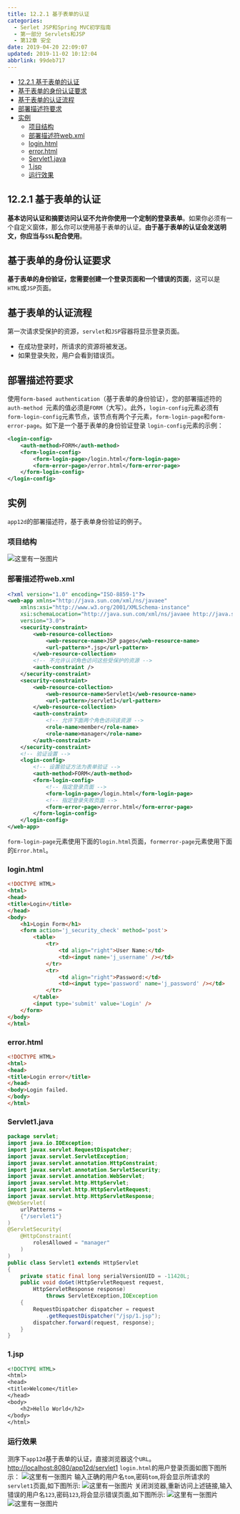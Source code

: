 ```yaml
---
title: 12.2.1 基于表单的认证
categories: 
  - Serlet JSP和Spring MVC初学指南
  - 第一部分 Servlets和JSP
  - 第12章 安全
date: 2019-04-20 22:09:07
updated: 2019-11-02 10:12:04
abbrlink: 99deb717
---
```

<div id='my_toc'>

- [12.2.1 基于表单的认证](/JavaReadingNotes/99deb717/#12-2-1-基于表单的认证)
- [基于表单的身份认证要求](/JavaReadingNotes/99deb717/#基于表单的身份认证要求)
- [基于表单的认证流程](/JavaReadingNotes/99deb717/#基于表单的认证流程)
- [部署描述符要求](/JavaReadingNotes/99deb717/#部署描述符要求)
- [实例](/JavaReadingNotes/99deb717/#实例)
    - [项目结构](/JavaReadingNotes/99deb717/#项目结构)
    - [部署描述符web.xml](/JavaReadingNotes/99deb717/#部署描述符web-xml)
    - [login.html](/JavaReadingNotes/99deb717/#login-html)
    - [error.html](/JavaReadingNotes/99deb717/#error-html)
    - [Servlet1.java](/JavaReadingNotes/99deb717/#Servlet1-java)
    - [1.jsp](/JavaReadingNotes/99deb717/#1-jsp)
    - [运行效果](/JavaReadingNotes/99deb717/#运行效果)

</div>
<!--more-->
<script>if (navigator.platform.toLowerCase() == 'win32'){document.getElementById('my_toc').style.display = 'none';}</script>

<!--end-->
## 12.2.1 基于表单的认证 ##
**基本访问认证和摘要访问认证不允许你使用一个定制的登录表单**。如果你必须有一个自定义窗体，那么你可以使用基于表单的认证。**由于基于表单的认证会发送明文，你应当与`SSL`配合使用**。
## 基于表单的身份认证要求 ##
**基于表单的身份验证，您需要创建一个登录页面和一个错误的页面**，这可以是`HTML`或`JSP`页面。
## 基于表单的认证流程 ##
第一次请求受保护的资源，`servlet`和`JSP`容器将显示登录页面。
- 在成功登录时，所请求的资源将被发送。
- 如果登录失败，用户会看到错误页。

## 部署描述符要求 ##
使用`form-based authentication`（基于表单的身份验证），您的部署描述符的`auth-method `元素的值必须是`FORM`（大写）。此外，`login-config`元素必须有`form-login-config`元素节点，该节点有两个子元素，`form-login-page`和`form-error-page`。如下是一个基于表单的身份验证登录 `login-config`元素的示例：
```xml
<login-config>
    <auth-method>FORM</auth-method>
    <form-login-config>
        <form-login-page>/login.html</form-login-page>
        <form-error-page>/error.html</form-error-page>
    </form-login-config>
</login-config>
```
## 实例 ##
 `app12d`的部署描述符，基于表单身份验证的例子。
### 项目结构 ###
![这里有一张图片](https://image-1257720033.cos.ap-shanghai.myqcloud.com/blog/readbooknote/ServlerJSPAndSpring%20MVCChuXueZhiNan/Chapter12/10.png)
### 部署描述符web.xml ###
```xml
<?xml version="1.0" encoding="ISO-8859-1"?>
<web-app xmlns="http://java.sun.com/xml/ns/javaee"
    xmlns:xsi="http://www.w3.org/2001/XMLSchema-instance"
    xsi:schemaLocation="http://java.sun.com/xml/ns/javaee http://java.sun.com/xml/ns/javaee/web-app_3_0.xsd"
    version="3.0">
    <security-constraint>
        <web-resource-collection>
            <web-resource-name>JSP pages</web-resource-name>
            <url-pattern>*.jsp</url-pattern>
        </web-resource-collection>
        <!-- 不允许认识角色访问这些受保护的资源 -->
        <auth-constraint />
    </security-constraint>
    <security-constraint>
        <web-resource-collection>
            <web-resource-name>Servlet1</web-resource-name>
            <url-pattern>/servlet1</url-pattern>
        </web-resource-collection>
        <auth-constraint>
            <!-- 允许下面两个角色访问该资源 -->
            <role-name>member</role-name>
            <role-name>manager</role-name>
        </auth-constraint>
    </security-constraint>
    <!-- 验证设置 -->
    <login-config>
        <!-- 设置验证方法为表单验证 -->
        <auth-method>FORM</auth-method>
        <form-login-config>
            <!-- 指定登录页面 -->
            <form-login-page>/login.html</form-login-page>
            <!-- 指定登录失败页面 -->
            <form-error-page>/error.html</form-error-page>
        </form-login-config>
    </login-config>
</web-app>
```
`form-login-page`元素使用下面的`login.html`页面，`formerror-page`元素使用下面的`Error.html`。
### login.html ###
```html
<!DOCTYPE HTML>
<html>
<head>
<title>Login</title>
</head>
<body>
    <h1>Login Form</h1>
    <form action='j_security_check' method='post'>
        <table>
            <tr>
                <td align="right">User Name:</td>
                <td><input name='j_username' /></td>
            </tr>
            <tr>
                <td align="right">Password:</td>
                <td><input type='password' name='j_password' /></td>
            </tr>
        </table>
        <input type='submit' value='Login' />
    </form>
</body>
</html>
```
### error.html ###
```html
<!DOCTYPE HTML>
<html>
<head>
<title>Login error</title>
</head>
<body>Login failed.
</body>
</html>
```
### Servlet1.java ###
```java
package servlet;
import java.io.IOException;
import javax.servlet.RequestDispatcher;
import javax.servlet.ServletException;
import javax.servlet.annotation.HttpConstraint;
import javax.servlet.annotation.ServletSecurity;
import javax.servlet.annotation.WebServlet;
import javax.servlet.http.HttpServlet;
import javax.servlet.http.HttpServletRequest;
import javax.servlet.http.HttpServletResponse;
@WebServlet(
    urlPatterns =
    {"/servlet1"}
)
@ServletSecurity(
    @HttpConstraint(
        rolesAllowed = "manager"
    )
)
public class Servlet1 extends HttpServlet
{
    private static final long serialVersionUID = -11420L;
    public void doGet(HttpServletRequest request,
        HttpServletResponse response)
            throws ServletException,IOException
    {
        RequestDispatcher dispatcher = request
            .getRequestDispatcher("/jsp/1.jsp");
        dispatcher.forward(request, response);
    }
}
```
### 1.jsp ###
```jsp
<!DOCTYPE HTML>
<html>
<head>
<title>Welcome</title>
</head>
<body>
    <h2>Hello World</h2>
</body>
</html>
```
### 运行效果 ###
测序下`app12d`基于表单的认证，直接浏览器这个`URL`。
[http://localhost:8080/app12d/servlet1](http://localhost:8080/app12d/servlet1)
`login.html`的用户登录页面如图下图所示：
![这里有一张图片](https://image-1257720033.cos.ap-shanghai.myqcloud.com/blog/readbooknote/ServlerJSPAndSpring%20MVCChuXueZhiNan/Chapter12/11.png)
输入正确的用户名`tom`,密码`tom`,将会显示所请求的`servlet1`页面,如下图所示:
![这里有一张图片](https://image-1257720033.cos.ap-shanghai.myqcloud.com/blog/readbooknote/ServlerJSPAndSpring%20MVCChuXueZhiNan/Chapter12/12.png)
关闭浏览器,重新访问上述链接,输入错误的用户名`123`,密码`123`,将会显示错误页面,如下图所示:
![这里有一张图片](https://image-1257720033.cos.ap-shanghai.myqcloud.com/blog/readbooknote/ServlerJSPAndSpring%20MVCChuXueZhiNan/Chapter12/13.png)
![这里有一张图片](https://image-1257720033.cos.ap-shanghai.myqcloud.com/blog/readbooknote/ServlerJSPAndSpring%20MVCChuXueZhiNan/Chapter12/14.png)



